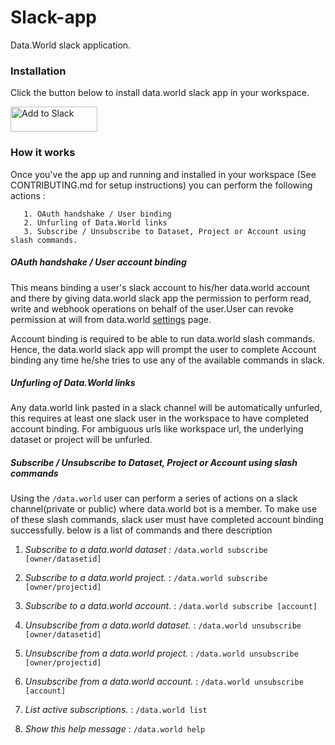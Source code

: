 # Slack-app
Data.World slack application.

### Installation 

Click the button below to install data.world slack app in your workspace.

<a href="https://slack.com/oauth/authorize?client_id=215802421649.314971591810&scope=commands,bot,links:read,links:write"><img alt="Add to Slack" height="40" width="139" src="https://platform.slack-edge.com/img/add_to_slack.png" srcset="https://platform.slack-edge.com/img/add_to_slack.png 1x, https://platform.slack-edge.com/img/add_to_slack@2x.png 2x" /></a>

### How it works

Once you've the app up and running and installed in your workspace (See CONTRIBUTING.md for setup instructions) you can perform the following actions :

       1. OAuth handshake / User binding
       2. Unfurling of Data.World links 
       3. Subscribe / Unsubscribe to Dataset, Project or Account using slash commands.

##### OAuth handshake / User account binding 

This means binding a user's slack account to his/her data.world account and there by giving data.world slack app the permission to perform 
read, write and webhook operations on behalf of the user.User can revoke permission at will from data.world [settings](https://data.world/settings/advanced) page.

Account binding is required to be able to run data.world slash commands. Hence, the data.world slack app will prompt the user
to complete Account binding any time he/she tries to use any of the available commands in slack.

##### Unfurling of Data.World links

Any data.world link pasted in a slack channel will be automatically unfurled, this requires at least one slack user in the workspace to have completed account binding.
For ambiguous urls like workspace url, the underlying dataset or project will be unfurled.

 
##### Subscribe / Unsubscribe to Dataset, Project or Account using slash commands

Using the `/data.world` user can perform a series of actions on a slack channel(private or public) where data.world bot is a member.
To make use of these slash commands, slack user must have completed account binding successfully. below is a list of commands and there description

1. _Subscribe to a data.world dataset :_ `/data.world subscribe [owner/datasetid]` 

2. _Subscribe to a data.world project._ : `/data.world subscribe [owner/projectid]`

3. _Subscribe to a data.world account._ : `/data.world subscribe [account]`

4. _Unsubscribe from a data.world dataset._ : `/data.world unsubscribe [owner/datasetid]`

5. _Unsubscribe from a data.world project._ : `/data.world unsubscribe [owner/projectid]`

6. _Unsubscribe from a data.world account._ : `/data.world unsubscribe [account]`

7. _List active subscriptions._ : `/data.world list`

8. _Show this help message_ : `/data.world help`
